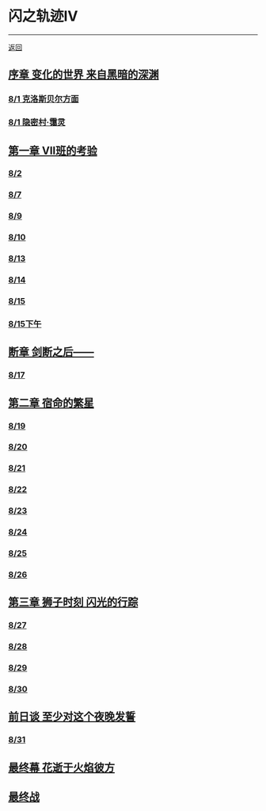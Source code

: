 # 闪之轨迹IV

---

[返回](/game/TheLegendOfHeroes/README.md#英雄传说系列)

## [序章 变化的世界 来自黑暗的深渊](/game/TheLegendOfHeroes/SenNoKiseki4/chapters/序章/README.md#序章-变化的世界-来自黑暗的深渊)
### [8/1 克洛斯贝尔方面](/game/TheLegendOfHeroes/SenNoKiseki4/chapters/序章/README.md#_81-克洛斯贝尔方面)
### [8/1 隐密村·霭灵](/game/TheLegendOfHeroes/SenNoKiseki4/chapters/序章/README.md#_81-隐密村·霭灵)
## [第一章 VII班的考验](/game/TheLegendOfHeroes/SenNoKiseki4/chapters/第一章/README.md#第一章-VII班的考验)
### [8/2](/game/TheLegendOfHeroes/SenNoKiseki4/chapters/第一章/README.md#_82)
### [8/7](/game/TheLegendOfHeroes/SenNoKiseki4/chapters/第一章/README.md#_87)
### [8/9](/game/TheLegendOfHeroes/SenNoKiseki4/chapters/第一章/README.md#_89)
### [8/10](/game/TheLegendOfHeroes/SenNoKiseki4/chapters/第一章/README.md#_810)
### [8/13](/game/TheLegendOfHeroes/SenNoKiseki4/chapters/第一章/README.md#_813)
### [8/14](/game/TheLegendOfHeroes/SenNoKiseki4/chapters/第一章/README.md#_814)
### [8/15](/game/TheLegendOfHeroes/SenNoKiseki4/chapters/第一章/README.md#_815)
### [8/15下午](/game/TheLegendOfHeroes/SenNoKiseki4/chapters/第一章/README.md#_815下午)
## [断章 剑断之后——](/game/TheLegendOfHeroes/SenNoKiseki4/chapters/断章/README.md#断章-剑断之后——)
### [8/17](/game/TheLegendOfHeroes/SenNoKiseki4/chapters/断章/README.md#_817)
## [第二章 宿命的繁星](/game/TheLegendOfHeroes/SenNoKiseki4/chapters/第二章/README.md#第二章-宿命的繁星)
### [8/19](/game/TheLegendOfHeroes/SenNoKiseki4/chapters/第二章/README.md#_819)
### [8/20](/game/TheLegendOfHeroes/SenNoKiseki4/chapters/第二章/README.md#_820)
### [8/21](/game/TheLegendOfHeroes/SenNoKiseki4/chapters/第二章/README.md#_821)
### [8/22](/game/TheLegendOfHeroes/SenNoKiseki4/chapters/第二章/README.md#_822)
### [8/23](/game/TheLegendOfHeroes/SenNoKiseki4/chapters/第二章/README.md#_823)
### [8/24](/game/TheLegendOfHeroes/SenNoKiseki4/chapters/第二章/README.md#_824)
### [8/25](/game/TheLegendOfHeroes/SenNoKiseki4/chapters/第二章/README.md#_825)
### [8/26](/game/TheLegendOfHeroes/SenNoKiseki4/chapters/第二章/README.md#_826)
## [第三章 狮子时刻 闪光的行踪](/game/TheLegendOfHeroes/SenNoKiseki4/chapters/第三章/README.md#第三章-狮子时刻-闪光的行踪)
### [8/27](/game/TheLegendOfHeroes/SenNoKiseki4/chapters/第三章/README.md#_827)
### [8/28](/game/TheLegendOfHeroes/SenNoKiseki4/chapters/第三章/README.md#_828)
### [8/29](/game/TheLegendOfHeroes/SenNoKiseki4/chapters/第三章/README.md#_829)
### [8/30](/game/TheLegendOfHeroes/SenNoKiseki4/chapters/第三章/README.md#_830)
## [前日谈 至少对这个夜晚发誓](/game/TheLegendOfHeroes/SenNoKiseki4/chapters/前日谈/README.md#前日谈-至少对这个夜晚发誓)
### [8/31](/game/TheLegendOfHeroes/SenNoKiseki4/chapters/前日谈/README.md#_831)
## [最终幕 花逝于火焰彼方](/game/TheLegendOfHeroes/SenNoKiseki4/chapters/最终幕/README.md#最终幕-花逝于火焰彼方)
## [最终战](/game/TheLegendOfHeroes/SenNoKiseki4/chapters/最终战/README.md#最终战)